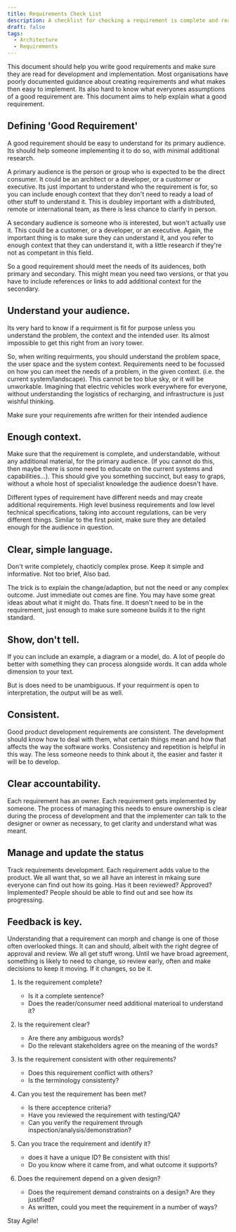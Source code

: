 ```yaml
---
title: Requirements Check List
description: A checklist for checking a requirement is complete and ready to be used.
draft: false
tags:
  - Architecture
  - Requirements
---
```


This document should help you write good requirements and make sure they are read for development and implementation. Most organisations have poorly documented guidance about creating requirements and what makes then easy to implement. Its also hard to know what everyones assumptions of a good requirement are. This document aims to help explain what a good requirement.

## Defining 'Good Requirement'

A good requirement should be easy to understand for its primary audience. Its should help someone implementing it to do so, with minimal additional research.

A primary audience is the person or group who is expected to be the direct consumer. It could be an architect or a developer, or a customer or executive. Its just important to understand who the requirement is for, so you can include enough context that they don't need to ready a load of other stuff to understand it. This is doubley important with a distributed, remote or international team, as there is less chance to clarify in person.

A secondary audience is someone who is interested, but won't actually use it. This could be a customer, or a developer, or an executive. Again, the important thing is to make sure they can understand it, and you refer to enough context that they can understand it, with a little research if they're not as competant in this field.

So a good requirement should meet the needs of its auidences, both primary and secondary. This might mean you need two versions, or that you have to include references or links to add additional context for the secondary.

## Understand your audience.

Its very hard to know if a requirment is fit for purpose unless you understand the problem, the context and the intended user. Its almost impossible to get this right from an ivory tower.

So, when writing requirments, you should understand the problem space, the user space and the system context. Requirements need to be focussed on how you can meet the needs of a problem, in the given context. (i.e. the current system/landscape). This cannot be too blue sky, or it will be unworkable. Imagining that electric vehicles work everywhere for everyone, without understanding the logistics of recharging, and infrastructure is just wishful thinking.

Make sure your requirements afre written for their intended audience

## Enough context.

Make sure that the requirement is complete, and understandable, without any additional material, for the primary audience. (If you cannot do this, then maybe there is some need to educate on the current systems and capabilities...). This should give you something succinct, but easy to graps, without a whole host of specialist knowledge the audience doesn't have.

Different types of requirement have different needs and may create additional requirements. High level business requirements and low level technical specifications, taking into account regulations, can be very different things. Similar to the first point, make sure they are detailed enough for the audience in question.

## Clear, simple language.

Don't write completely, chaoticly complex prose. Keep it simple and informative. Not too brief, Also bad.

The trick is to explain the change/adaption, but not the need or any complex outcome. Just immediate out comes are fine. You may have some great ideas about what it might do. Thats fine. It doesn't need to be in the requirement, just enough to make sure someone builds it to the right standard.

## Show, don't tell.

If you can include an example, a diagram or a model, do. A lot of people do better with something they can process alongside words. It can adda whole dimension to your text.

But is does need to be unambiguous. If your requirment is open to interpretation, the output will be as well.

## Consistent.

Good product development requirements are consistent. The development should know how to deal with them, what certain things mean and how that affects the way the software works. Consistency and repetition is helpful in this way. The less someone needs to think about it, the easier and faster it will be to develop.

## Clear accountability.

Each requirement has an owner. Each requirement gets implemented by someone. The process of managing this needs to ensure ownership is clear during the process of development and that the implementer can talk to the designer or owner as necessary, to get clarity and understand what was meant.

## Manage and update the status

Track requirements development. Each requirement adds value to the product. We all want that, so we all have an interest in mkaing sure everyone can find out how its going. Has it been reviewed? Approved? Implemented? People should be able to find out and see how its progressing.

## Feedback is key.

Understanding that a requirement can morph and change is one of those often overlooked things. It can and should, albeit with the right degree of approval and review. We all get stuff wrong. Until we have broad agreement, something is likely to need to change, so review early, often and make decisions to keep it moving. If it changes, so be it.

1. Is the requirement complete?
    * Is it a complete sentence?
    * Does the reader/consumer need additional materioal to understand it?

2. Is the requirement clear?
    * Are there any ambiguous words?
    * Do the relevant stakeholders agree on the meaning of the words?

3. Is the requirement consistent with other requirements?
    * Does this requirement conflict with others?
    * Is the terminology consistenty?

4. Can you test the requirement has been met?
    * Is there acceptence criteria?
    * Have you reviewed the requirement with testing/QA?
    * Can  you verify the requirement through inspection/analysis/demonstration?

5. Can you trace the requirement and identify it?
    * does it have a unique ID? Be consistent with this!
    * Do you know where it came from, and what outcome it supports?

6. Does the requirement depend on a given design?
    * Does the requirement demand constraints on a design? Are they justified?
    * As written, could you meet the requirement in a number of ways?

Stay Agile!


